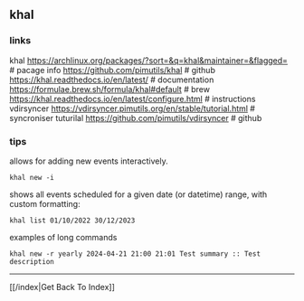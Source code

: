 ## khal

### links
khal
https://archlinux.org/packages/?sort=&q=khal&maintainer=&flagged=  # pacage info
https://github.com/pimutils/khal  # github
https://khal.readthedocs.io/en/latest/  # documentation
https://formulae.brew.sh/formula/khal#default  # brew
https://khal.readthedocs.io/en/latest/configure.html  # instructions vdirsyncer
https://vdirsyncer.pimutils.org/en/stable/tutorial.html  # syncroniser tuturilal
https://github.com/pimutils/vdirsyncer  # github

### tips

allows for adding new events interactively.
```
khal new -i
```

shows all events scheduled for a given date (or datetime) range, with custom formatting:
```
khal list 01/10/2022 30/12/2023
```

examples of long commands
```
khal new -r yearly 2024-04-21 21:00 21:01 Test summary :: Test description
```

---

[[/index|Get Back To Index]]
